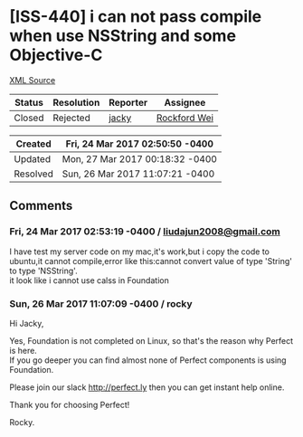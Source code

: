 # [ISS-440] i can not pass compile when use NSString and some Objective-C 

[XML Source](../xml/ISS-440.xml)
<p></p>





Status|Resolution|Reporter|Assignee
------|----------|--------|--------
Closed|Rejected|[jacky](liudajun2008@gmail.com)|[Rockford Wei]($rocky)





Created|Fri, 24 Mar 2017 02:50:50 -0400
-------|--------------
Updated|Mon, 27 Mar 2017 00:18:32 -0400
Resolved|Sun, 26 Mar 2017 11:07:21 -0400


## Comments




### Fri, 24 Mar 2017 02:53:19 -0400 / liudajun2008@gmail.com 

<p><p>I have test my server code on my mac,it's work,but i copy the code to ubuntu,it cannot compile,error like this:cannot convert value of type 'String' to type 'NSString'.<br/>
it look like i cannot use calss in Foundation</p></p>


### Sun, 26 Mar 2017 11:07:09 -0400 / rocky 

<p><p>Hi Jacky,</p>

<p>Yes, Foundation is not completed on Linux, so that's the reason why Perfect is here.<br/>
If you go deeper you can find almost none of Perfect components is using Foundation.</p>

<p>Please join our slack <a href="http://perfect.ly/" class="external-link" rel="nofollow">http://perfect.ly</a> then you can get instant help online.</p>

<p>Thank you for choosing Perfect!</p>

<p>Rocky.</p></p>


